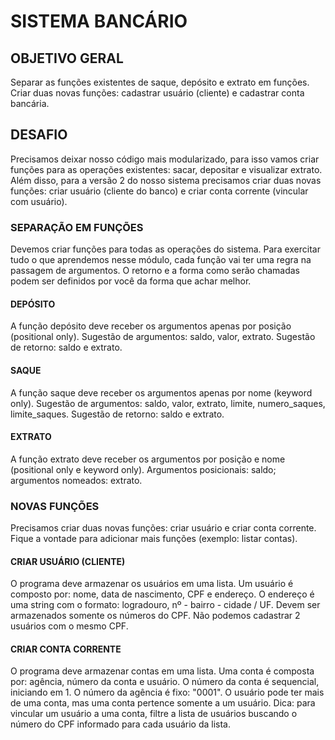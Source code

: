 
# SISTEMA BANCÁRIO

## OBJETIVO GERAL
Separar as funções existentes de saque, depósito e extrato em funções. Criar duas novas funções: cadastrar usuário (cliente) e cadastrar conta bancária.

## DESAFIO
Precisamos deixar nosso código mais modularizado, para isso vamos criar funções para as operações existentes: sacar, depositar e visualizar extrato. Além disso, para a versão 2 do nosso sistema precisamos criar duas novas funções: criar usuário (cliente do banco) e criar conta corrente (vincular com usuário).

### SEPARAÇÃO EM FUNÇÕES
Devemos criar funções para todas as operações do sistema. Para exercitar tudo o que aprendemos nesse módulo, cada função vai ter uma regra na passagem de argumentos. O retorno e a forma como serão chamadas podem ser definidos por você da forma que achar melhor.

#### DEPÓSITO
A função depósito deve receber os argumentos apenas por posição (positional only). Sugestão de argumentos: saldo, valor, extrato. Sugestão de retorno: saldo e extrato.

#### SAQUE
A função saque deve receber os argumentos apenas por nome (keyword only). Sugestão de argumentos: saldo, valor, extrato, limite, numero_saques, limite_saques. Sugestão de retorno: saldo e extrato.

#### EXTRATO
A função extrato deve receber os argumentos por posição e nome (positional only e keyword only). Argumentos posicionais: saldo; argumentos nomeados: extrato.

### NOVAS FUNÇÕES
Precisamos criar duas novas funções: criar usuário e criar conta corrente. Fique a vontade para adicionar mais funções (exemplo: listar contas).

#### CRIAR USUÁRIO (CLIENTE)
O programa deve armazenar os usuários em uma lista. Um usuário é composto por: nome, data de nascimento, CPF e endereço. O endereço é uma string com o formato: logradouro, nº - bairro - cidade / UF. Devem ser armazenados somente os números do CPF. Não podemos cadastrar 2 usuários com o mesmo CPF.

#### CRIAR CONTA CORRENTE
O programa deve armazenar contas em uma lista. Uma conta é composta por: agência, número da conta e usuário. O número da conta é sequencial, iniciando em 1. O número da agência é fixo: "0001". O usuário pode ter mais de uma conta, mas uma conta pertence somente a um usuário. Dica: para vincular um usuário a uma conta, filtre a lista de usuários buscando o número do CPF informado para cada usuário da lista.
